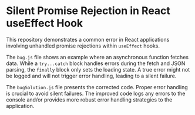# Silent Promise Rejection in React useEffect Hook

This repository demonstrates a common error in React applications involving unhandled promise rejections within `useEffect` hooks.

The `bug.js` file shows an example where an asynchronous function fetches data. While a `try...catch` block handles errors during the fetch and JSON parsing, the `finally` block only sets the loading state.  A true error might not be logged and will not trigger error handling, leading to a silent failure.

The `bugSolution.js` file presents the corrected code.  Proper error handling is crucial to avoid silent failures.  The improved code logs any errors to the console and/or provides more robust error handling strategies to the application.